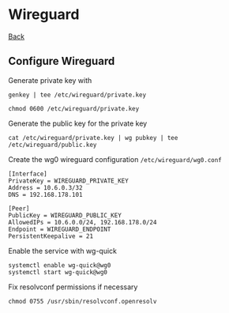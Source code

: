 # Wireguard

[Back](./README.md)

## Configure Wireguard

Generate private key with

```(shell)
genkey | tee /etc/wireguard/private.key

chmod 0600 /etc/wireguard/private.key
```

Generate the public key for the private key

```(shell)
cat /etc/wireguard/private.key | wg pubkey | tee /etc/wireguard/public.key
```

Create the wg0 wireguard configuration ```/etc/wireguard/wg0.conf```

```(shell)
[Interface]
PrivateKey = WIREGUARD_PRIVATE_KEY
Address = 10.6.0.3/32
DNS = 192.168.178.101

[Peer]
PublicKey = WIREGUARD_PUBLIC_KEY
AllowedIPs = 10.6.0.0/24, 192.168.178.0/24
Endpoint = WIREGUARD_ENDPOINT
PersistentKeepalive = 21
```

Enable the service with wg-quick

```(shell)
systemctl enable wg-quick@wg0
systemctl start wg-quick@wg0
```

Fix resolvconf permissions if necessary

```(shell)
chmod 0755 /usr/sbin/resolvconf.openresolv
```
